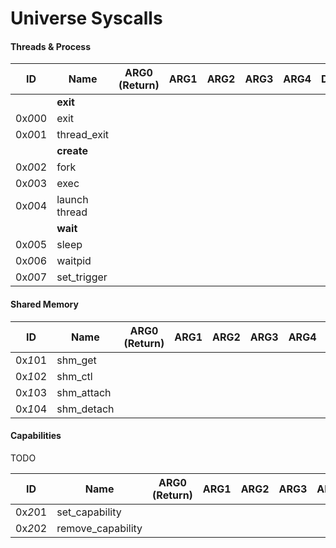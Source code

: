 Universe Syscalls
=============

#### Threads & Process

| ID    | Name			| ARG0 (Return) | ARG1 	| ARG2 	| ARG3 	| ARG4  | Description 	|
| ---   | ---			| ---		| ---	| ---	| ---  	| ---   | ---		|
|       | **exit**		|		|	|	|       |	|               |
| 0x*0*00 | exit			|		|	|	|       |	|               |
| 0x*0*01 | thread_exit	        |		|	|	|       |       |               |
|       | **create**		|		|	|	|	|	|               |
| 0x*0*02 | fork			|		|	|	|	|	|               |
| 0x*0*03 | exec                   |		|	|	|	|	|               |
| 0x*0*04 | launch thread		|		|	|	|	|	|               |
|       | **wait**		|		|	|	|	|	|               |
| 0x*0*05 | sleep			|		|	|	|	|	|               |
| 0x*0*06 | waitpid		|		|	|	|	|	|               |
| 0x*0*07 | set_trigger		|		|	|	|	|	|               |

#### Shared Memory

| ID    | Name			| ARG0 (Return) | ARG1 	| ARG2 	| ARG3 	| ARG4  | Description 	|
| ---   | ---			| ---		| ---	| ---	| ---  	| ---   | ---		|
| 0x*1*01 | shm_get  |       |     |     |       |       |       |
| 0x*1*02 | shm_ctl  |       |     |     |       |       |       |
| 0x*1*03 | shm_attach |       |     |     |       |       |       |
| 0x*1*04 | shm_detach |       |     |     |       |       |       | 

#### Capabilities
TODO

| ID    | Name			| ARG0 (Return) | ARG1 	| ARG2 	| ARG3 	| ARG4  | Description 	|
| ---   | ---			| ---		| ---	| ---	| ---  	| ---   | ---		|
| 0x*2*01 | set_capability         |               |       |       |       |       |               |
| 0x*2*02 | remove_capability      |               |       |       |       |       |               |
